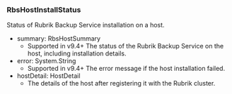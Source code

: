 ### RbsHostInstallStatus
Status of Rubrik Backup Service installation on a host.

- summary: RbsHostSummary
  - Supported in v9.4+
The status of the Rubrik Backup Service on the host, including installation details.
- error: System.String
  - Supported in v9.4+
The error message if the host installation failed.
- hostDetail: HostDetail
  - The details of the host after registering it with the Rubrik cluster.
